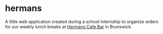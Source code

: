# hermans

A little web application created during a school internship to organize orders for our weekly lunch breaks at [Hermans Cafe Bar](https://hermans-cafe.de/) in Brunswick.

